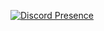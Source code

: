 [![Discord Presence](https://lanyard.cnrad.dev/api/768998589938270220?hideActivity=true)](https://discord.com/users/768998589938270220)
